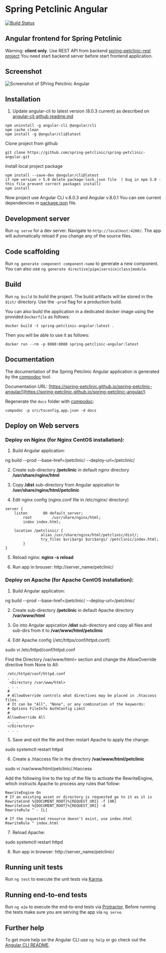 # Spring Petclinic Angular 

[![Build Status](https://github.com/spring-petclinic/spring-petclinic-angular/actions/workflows/angular-ci.yml/badge.svg)](https://github.com/spring-petclinic/spring-petclinic-angular/actions/workflows/angular-ci.yml)

## Angular frontend for Spring Petclinic

Warning: **client only**. 
  Use REST API from backend [spring-petclinic-rest project](https://github.com/spring-petclinic/spring-petclinic-rest)
  You need start backend server before start frontend application.

## Screenshot

![Screenshot of SPring Petclinic Angular](https://cloud.githubusercontent.com/assets/838318/23263243/f4509c4a-f9dd-11e6-951b-69d0ef72d8bd.png)
  

## Installation

1. Update angular-cli to latest version (8.0.3 current)
as described on [angular-cli github readme.md](https://github.com/angular/angular-cli#updating-angular-cli)

````
npm uninstall -g angular-cli @angular/cli
npm cache clean
npm install -g @angular/cli@latest
````
Clone project from github
````
git clone https://github.com/spring-petclinic/spring-petclinic-angular.git
````
Install local project package
````
npm install --save-dev @angular/cli@latest
if npm version > 5.0 delete package-lock.json file  ( bug in npm 5.0 - this file prevent correct packages install)
npm install
````

Now project use Angular CLI v.8.0.3 and Angular v.8.0.1
You can see current dependencies in [package.json](package.json) file.

## Development server

Run `ng serve` for a dev server. Navigate to `http://localhost:4200/`. The app will automatically reload if you change any of the source files.

## Code scaffolding

Run `ng generate component component-name` to generate a new component. You can also use `ng generate directive|pipe|service|class|module`.

## Build

Run `ng build` to build the project. The build artifacts will be stored in the `dist/` directory. Use the `-prod` flag for a production build.

You can also build the application in a dedicated docker image using the provided `Dockerfile` as follows:

```
docker build -t spring-petclinic-angular:latest .
```

Then you will be able to use it as follows:

```
docker run --rm -p 8080:8080 spring-petclinic-angular:latest
```

## Documentation

The documentation of the Spring Petclinic Angular application is generated by the [compodoc](https://compodoc.app) tool.

Documentation URL: [https://spring-petclinic.github.io/spring-petclinic-angular/](https://spring-petclinic.github.io/spring-petclinic-angular/)

Regenerate the `docs` folder with [compodoc](https://compodoc.app):
```
compodoc -p src/tsconfig.app.json -d docs
```

## Deploy on Web servers

### Deploy on Nginx (for Nginx CentOS installation):

1. Build Angular application:

  ng build --prod --base-href=/petclinic/ --deploy-url=/petclinic/

2. Create sub-directory **/petclinic** in default nginx directory **/usr/share/nginx/html**

3. Copy **/dist**  sub-directory from Angular appication to  **/usr/share/nginx/html/petclinic**

4. Edit nginx config (nginx.conf file in /etc/nginx/ directory)

```
server {
	listen       80 default_server;
        root         /usr/share/nginx/html;
        index index.html;

	location /petclinic/ {
                alias /usr/share/nginx/html/petclinic/dist/;
                try_files $uri$args $uri$args/ /petclinic/index.html;
        }
}
```

5. Reload nginx:  **nginx -s reload**

6. Run app in brouser:  http://server_name/petclinic/

### Deploy on Apache (for Apache CentOS installation):

1. Build Angular application:

ng build --prod --base-href=/petclinic/ --deploy-url=/petclinic/

2. Create sub-directory **/petclinic** in default Apache directory **/var/www/html**

3. Go into Angular appication **/dist** sub-directory and copy all files and sub-dirs from it to **/var/www/html/petclinic**

4. Edit Apache config (/etc/https/conf/httpd.conf):

sudo vi /etc/httpd/conf/httpd.conf

Find the Directory /var/www/html> section and change the AllowOverride directive from None to All:
```
 /etc/httpd/conf/httpd.conf
 . . .
  <Directory /var/www/html>
 . . .
 # 
 # AllowOverride controls what directives may be placed in .htaccess files.
 # It can be "All", "None", or any combination of the keywords:
 # Options FileInfo AuthConfig Limit
 #
 AllowOverride All
 . . .
 </Directory>
 . . .
```
5. Save and exit the file and then restart Apache to apply the change:

sudo systemctl restart httpd

6. Create a .htaccess file in the directory **/var/www/html/petclinic**

sudo vi /var/www/html/petclinic/.htaccess

Add the following line to the top of the file to activate the RewriteEngine, which instructs Apache to process any rules that follow:
```
RewriteEngine On  
# If an existing asset or directory is requested go to it as it is
RewriteCond %{DOCUMENT_ROOT}%{REQUEST_URI} -f [OR]  
RewriteCond %{DOCUMENT_ROOT}%{REQUEST_URI} -d  
RewriteRule ^ - [L]

# If the requested resource doesn't exist, use index.html
RewriteRule ^ index.html  
```
7. Reload Apache:

sudo systemctl restart httpd

8. Run app in browser: http://server_name/petclinic/

## Running unit tests

Run `ng test` to execute the unit tests via [Karma](https://karma-runner.github.io).

## Running end-to-end tests

Run `ng e2e` to execute the end-to-end tests via [Protractor](http://www.protractortest.org/).
Before running the tests make sure you are serving the app via `ng serve`.

## Further help

To get more help on the Angular CLI use `ng help` or go check out the [Angular CLI README](https://github.com/angular/angular-cli/blob/master/README.md).
